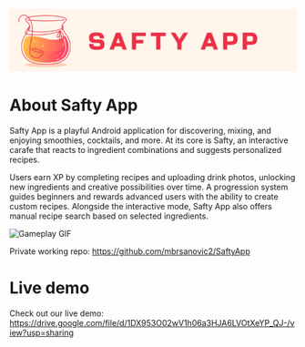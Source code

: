 <img src="SaftyApp_Logo.png" alt="Safety Net. Logo" width="1020"/>

# About Safty App
Safty App is a playful Android application for discovering, mixing, and enjoying smoothies, cocktails, and more. At its core is Safty, an interactive carafe that reacts to ingredient combinations and suggests personalized recipes.

Users earn XP by completing recipes and uploading drink photos, unlocking new ingredients and creative possibilities over time. A progression system guides beginners and rewards advanced users with the ability to create custom recipes. Alongside the interactive mode, Safty App also offers manual recipe search based on selected ingredients.

<img src="SaftyApp.gif" alt="Gameplay GIF" width="200"/>

Private working repo: https://github.com/mbrsanovic2/SaftyApp

# Live demo
Check out our live demo:
https://drive.google.com/file/d/1DX953O02wV1h06a3HJA6LVOtXeYP_QJ-/view?usp=sharing
